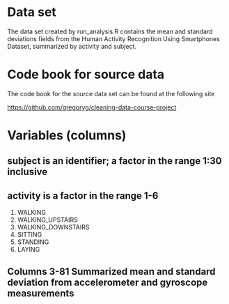 # Data set
  The data set created by run_analysis.R contains the mean and standard deviations fields
  from the Human Activity Recognition Using Smartphones Dataset, summarized by activity
  and subject.  

# Code book for source data

The code book for the source data set can be found at the following site

<https://github.com/gregoryg/cleaning-data-course-project>

# Variables (columns)
## subject is an identifier; a factor in the range 1:30 inclusive
## activity is a factor in the range 1-6
   1. WALKING
   2. WALKING_UPSTAIRS
   3. WALKING_DOWNSTAIRS
   4. SITTING
   5. STANDING
   6. LAYING
## Columns 3-81 Summarized mean and standard deviation from accelerometer and gyroscope measurements

